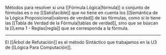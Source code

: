 Métodos para resolver si una [[Fórmula Lógica|fórmula]] o conjunto de fórmulas es o no [[Satisfacible]] que no tiene en cuenta los [[Semántica de la Lógica Proposicional|valores de verdad]] de las fórmulas, como si lo tiene las [[Tabla de Verdad de la Fórmula|tablas de verdad]], sino que se búscan la [[Lema 1 - Reglas|regla]] que se corresponda a la fórmula.
***
El [[Árbol de Refutación]] es el método Sintáctico que trabajamos en la U3 de [[Lógica Para Computación]].